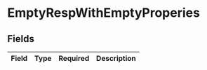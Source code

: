 # EmptyRespWithEmptyProperies


## Fields

| Field       | Type        | Required    | Description |
| ----------- | ----------- | ----------- | ----------- |